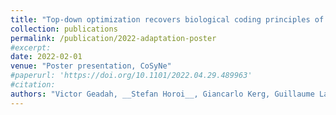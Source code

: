 ```yaml
---
title: "Top-down optimization recovers biological coding principles of single-neuron adaptation in RNNs"
collection: publications
permalink: /publication/2022-adaptation-poster
#excerpt:
date: 2022-02-01
venue: "Poster presentation, CoSyNe"
#paperurl: 'https://doi.org/10.1101/2022.04.29.489963'
#citation:
authors: "Victor Geadah, __Stefan Horoi__, Giancarlo Kerg, Guillaume Lajoie, Guy Wolf"
---
```

